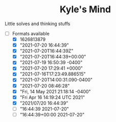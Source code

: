 # <div align="center">Kyle's Mind</div>
Little solves and thinking stuffs

- [ ] Formats available
  - [x] 1626813879
  - [x] "2021-07-20 16:44:39"
  - [x] "2021-07-20T16:44:39Z"
  - [x] "2021-07-20T16:44:39+00:00"
  - [x] "2021-07-19 16:50:39 -0400"
  - [x] "2021-07-20 17:29:41 +0000"
  - [x] "2021-07-16T17:23:49.886515"
  - [x] "2021-07-20T14:00:31.090-0400"
  - [x] "2021-07-20 08:46:28"
  - [x] "Fri, 14 May 2021 21:18:14 -0400"
  - [x] "Fri Apr 16 14:19:24 UTC 2021"
  - [x] "2021/07/20 16:44:39"
  - [ ] "16:44:39 2021-07-20"
  - [ ] "16:44:39+00:00 2021-07-20"
